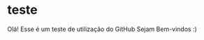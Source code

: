 # teste
Olá! Esse é um teste de utilização do GitHub
Sejam Bem-vindos :)
<img scr = "https://media.giphy.com/media/5UqQOhnfQbg4IG0utP/giphy.gif">
